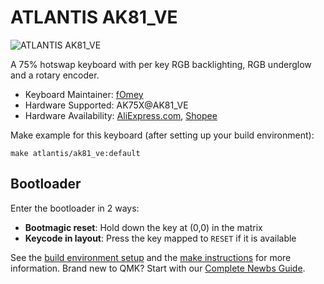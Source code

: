# ATLANTIS AK81_VE

![ATLANTIS AK81_VE](https://i.imgur.com/nfuocgS.jpeg)

A 75% hotswap keyboard with per key RGB backlighting, RGB underglow and a rotary encoder.

* Keyboard Maintainer: [fOmey](https://github.com/fOmey)
* Hardware Supported: AK75X@AK81_VE
* Hardware Availability: [AliExpress.com](https://aliexpress.com), [Shopee](https://shopee.com.my)

Make example for this keyboard (after setting up your build environment):

    make atlantis/ak81_ve:default

## Bootloader

Enter the bootloader in 2 ways:

* **Bootmagic reset**: Hold down the key at (0,0) in the matrix
* **Keycode in layout**: Press the key mapped to `RESET` if it is available

See the [build environment setup](https://docs.qmk.fm/#/getting_started_build_tools) and the [make instructions](https://docs.qmk.fm/#/getting_started_make_guide) for more information. Brand new to QMK? Start with our [Complete Newbs Guide](https://docs.qmk.fm/#/newbs).
